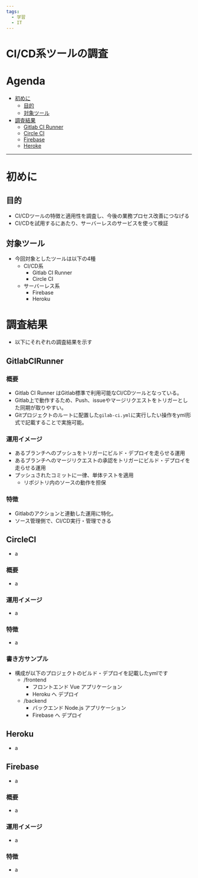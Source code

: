 ```yaml
---
tags:
  - 学習
  - IT
---
```


# CI/CD系ツールの調査

# Agenda
* [初めに](#概要)
  * [目的](#目的)
  * [対象ツール](#対象ツール)
* [調査結果](#調査結果)
  * [Gitlab CI Runner](#gitlabcirunner)
  * [Circle CI](#circleci)
  * [Firebase](#firebase)
  * [Heroke](#heroku)

---

# 初めに
## 目的
* CI/CDツールの特徴と適用性を調査し、今後の業務プロセス改善につなげる
* CI/CDを試用するにあたり、サーバーレスのサービスを使って検証

## 対象ツール
* 今回対象としたツールは以下の4種
  * CI/CD系
    * Gitlab CI Runner
    * Circle CI
  * サーバーレス系
    * Firebase
    * Heroku

# 調査結果
* 以下にそれぞれの調査結果を示す
## GitlabCIRunner
### 概要
* Gitlab CI Runner はGitlab標準で利用可能なCI/CDツールとなっている。
* Gitlab上で動作するため、Push、issueやマージリクエストをトリガーとした同期が取りやすい。
* Gitプロジェクトのルートに配置した`gilab-ci.yml`に実行したい操作をyml形式で記載することで実施可能。
### 運用イメージ
* あるブランチへのプッシュをトリガーにビルド・デプロイを走らせる運用
* あるブランチへのマージリクエストの承認をトリガーにビルド・デプロイを走らせる運用
* プッシュされたコミットに一律、単体テストを適用
  * リポジトリ内のソースの動作を担保
### 特徴
* Gitlabのアクションと連動した運用に特化。
* ソース管理側で、CI/CD実行・管理できる

## CircleCI
* a
### 概要
* a
### 運用イメージ
* a
### 特徴
* a
### 書き方サンプル
* 構成が以下のプロジェクトのビルド・デプロイを記載したymlです
  * /frontend
    * フロントエンド Vue アプリケーション
    * Heroku へ デプロイ
  * /backend
    * バックエンド Node.js アプリケーション
    * Firebase へ デプロイ
## Heroku
* a
## Firebase
* a
### 概要
* a
### 運用イメージ
* a
### 特徴
* a